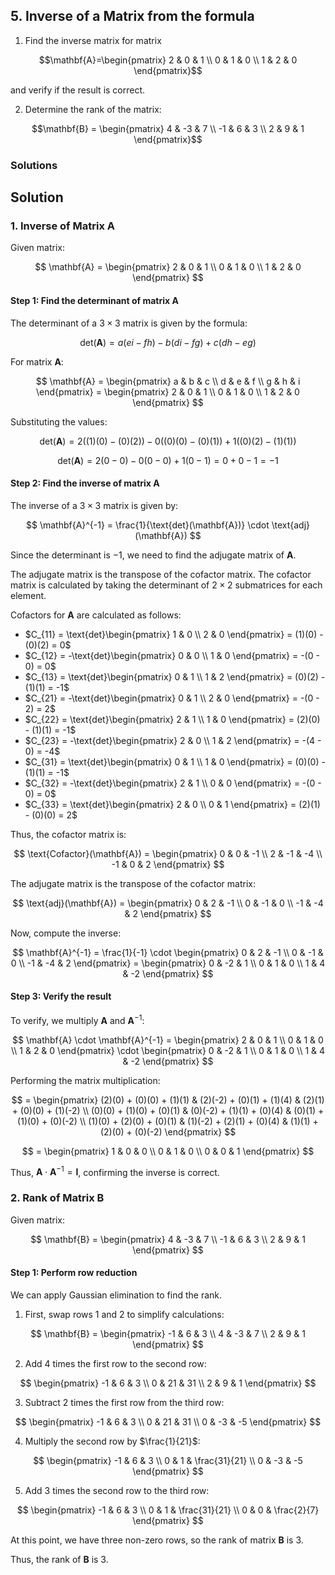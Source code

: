 ## 5. Inverse of a Matrix from the formula

1. Find the inverse matrix for matrix 

$$\mathbf{A}=\begin{pmatrix}
2 & 0 & 1 \\
0 & 1 & 0 \\
1 & 2 & 0
\end{pmatrix}$$

and verify if the result is correct.

2. Determine the rank of the matrix:

$$\mathbf{B} =
\begin{pmatrix}
4 & -3 & 7 \\
-1 & 6 & 3 \\
2 & 9 & 1
\end{pmatrix}$$

### Solutions

## Solution

### 1. Inverse of Matrix A

Given matrix:

$$
\mathbf{A} = \begin{pmatrix}
2 & 0 & 1 \\
0 & 1 & 0 \\
1 & 2 & 0
\end{pmatrix}
$$

#### Step 1: Find the determinant of matrix A

The determinant of a $3 \times 3$ matrix is given by the formula:

$$
\text{det}(\mathbf{A}) = a(ei - fh) - b(di - fg) + c(dh - eg)
$$

For matrix $\mathbf{A}$:

$$
\mathbf{A} = \begin{pmatrix}
a & b & c \\
d & e & f \\
g & h & i
\end{pmatrix} = \begin{pmatrix}
2 & 0 & 1 \\
0 & 1 & 0 \\
1 & 2 & 0
\end{pmatrix}
$$

Substituting the values:

$$
\text{det}(\mathbf{A}) = 2 \left( (1)(0) - (0)(2) \right) - 0 \left( (0)(0) - (0)(1) \right) + 1 \left( (0)(2) - (1)(1) \right)
$$

$$
\text{det}(\mathbf{A}) = 2(0 - 0) - 0(0 - 0) + 1(0 - 1) = 0 + 0 - 1 = -1
$$

#### Step 2: Find the inverse of matrix A

The inverse of a $3 \times 3$ matrix is given by:

$$
\mathbf{A}^{-1} = \frac{1}{\text{det}(\mathbf{A})} \cdot \text{adj}(\mathbf{A})
$$

Since the determinant is $-1$, we need to find the adjugate matrix of $\mathbf{A}$.

The adjugate matrix is the transpose of the cofactor matrix. The cofactor matrix is calculated by taking the determinant of $2 \times 2$ submatrices for each element.

Cofactors for $\mathbf{A}$ are calculated as follows:

- $C_{11} = \text{det}\begin{pmatrix} 1 & 0 \\ 2 & 0 \end{pmatrix} = (1)(0) - (0)(2) = 0$
- $C_{12} = -\text{det}\begin{pmatrix} 0 & 0 \\ 1 & 0 \end{pmatrix} = -(0 - 0) = 0$
- $C_{13} = \text{det}\begin{pmatrix} 0 & 1 \\ 1 & 2 \end{pmatrix} = (0)(2) - (1)(1) = -1$
- $C_{21} = -\text{det}\begin{pmatrix} 0 & 1 \\ 2 & 0 \end{pmatrix} = -(0 - 2) = 2$
- $C_{22} = \text{det}\begin{pmatrix} 2 & 1 \\ 1 & 0 \end{pmatrix} = (2)(0) - (1)(1) = -1$
- $C_{23} = -\text{det}\begin{pmatrix} 2 & 0 \\ 1 & 2 \end{pmatrix} = -(4 - 0) = -4$
- $C_{31} = \text{det}\begin{pmatrix} 0 & 1 \\ 1 & 0 \end{pmatrix} = (0)(0) - (1)(1) = -1$
- $C_{32} = -\text{det}\begin{pmatrix} 2 & 1 \\ 0 & 0 \end{pmatrix} = -(0 - 0) = 0$
- $C_{33} = \text{det}\begin{pmatrix} 2 & 0 \\ 0 & 1 \end{pmatrix} = (2)(1) - (0)(0) = 2$

Thus, the cofactor matrix is:

$$
\text{Cofactor}(\mathbf{A}) = \begin{pmatrix}
0 & 0 & -1 \\
2 & -1 & -4 \\
-1 & 0 & 2
\end{pmatrix}
$$

The adjugate matrix is the transpose of the cofactor matrix:

$$
\text{adj}(\mathbf{A}) = \begin{pmatrix}
0 & 2 & -1 \\
0 & -1 & 0 \\
-1 & -4 & 2
\end{pmatrix}
$$

Now, compute the inverse:

$$
\mathbf{A}^{-1} = \frac{1}{-1} \cdot \begin{pmatrix}
0 & 2 & -1 \\
0 & -1 & 0 \\
-1 & -4 & 2
\end{pmatrix} = \begin{pmatrix}
0 & -2 & 1 \\
0 & 1 & 0 \\
1 & 4 & -2
\end{pmatrix}
$$

#### Step 3: Verify the result

To verify, we multiply $\mathbf{A}$ and $\mathbf{A}^{-1}$:

$$
\mathbf{A} \cdot \mathbf{A}^{-1} = \begin{pmatrix}
2 & 0 & 1 \\
0 & 1 & 0 \\
1 & 2 & 0
\end{pmatrix} \cdot \begin{pmatrix}
0 & -2 & 1 \\
0 & 1 & 0 \\
1 & 4 & -2
\end{pmatrix}
$$

Performing the matrix multiplication:

$$
= \begin{pmatrix}
(2)(0) + (0)(0) + (1)(1) & (2)(-2) + (0)(1) + (1)(4) & (2)(1) + (0)(0) + (1)(-2) \\
(0)(0) + (1)(0) + (0)(1) & (0)(-2) + (1)(1) + (0)(4) & (0)(1) + (1)(0) + (0)(-2) \\
(1)(0) + (2)(0) + (0)(1) & (1)(-2) + (2)(1) + (0)(4) & (1)(1) + (2)(0) + (0)(-2)
\end{pmatrix}
$$

$$
= \begin{pmatrix}
1 & 0 & 0 \\
0 & 1 & 0 \\
0 & 0 & 1
\end{pmatrix}
$$

Thus, $\mathbf{A} \cdot \mathbf{A}^{-1} = \mathbf{I}$, confirming the inverse is correct.

### 2. Rank of Matrix B

Given matrix:

$$
\mathbf{B} = \begin{pmatrix}
4 & -3 & 7 \\
-1 & 6 & 3 \\
2 & 9 & 1
\end{pmatrix}
$$

#### Step 1: Perform row reduction

We can apply Gaussian elimination to find the rank.

1. First, swap rows 1 and 2 to simplify calculations:

$$
\mathbf{B} = \begin{pmatrix}
-1 & 6 & 3 \\
4 & -3 & 7 \\
2 & 9 & 1
\end{pmatrix}
$$

2. Add $4$ times the first row to the second row:

$$
\begin{pmatrix}
-1 & 6 & 3 \\
0 & 21 & 31 \\
2 & 9 & 1
\end{pmatrix}
$$

3. Subtract $2$ times the first row from the third row:

$$
\begin{pmatrix}
-1 & 6 & 3 \\
0 & 21 & 31 \\
0 & -3 & -5
\end{pmatrix}
$$

4. Multiply the second row by $\frac{1}{21}$:

$$
\begin{pmatrix}
-1 & 6 & 3 \\
0 & 1 & \frac{31}{21} \\
0 & -3 & -5
\end{pmatrix}
$$

5. Add $3$ times the second row to the third row:

$$
\begin{pmatrix}
-1 & 6 & 3 \\
0 & 1 & \frac{31}{21} \\
0 & 0 & \frac{2}{7}
\end{pmatrix}
$$

At this point, we have three non-zero rows, so the rank of matrix $\mathbf{B}$ is 3.

Thus, the rank of $\mathbf{B}$ is 3.
